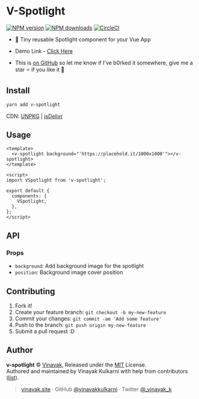 # V-Spotlight

[![NPM version](https://img.shields.io/npm/v/v-spotlight.svg?style=flat)](https://npmjs.com/package/v-spotlight) [![NPM downloads](https://img.shields.io/npm/dm/v-spotlight.svg?style=flat)](https://npmjs.com/package/v-spotlight) [![CircleCI](https://travis-ci.org/vinayakkulkarni/v-spotlight.svg?branch=master)](https://travis-ci.org/vinayakkulkarni/v-spotlight)

* 🔦 Tiny reusable Spotlight component for your Vue App

- Demo Link - [Click Here](http://bit.ly/v-spotlight)

- This is [on GitHub](https://github.com/vinayakkulkarni/v-spotlight) so let me know if I've b0rked it somewhere, give me a star :star: if you like it :beers:

## Install

```bash
yarn add v-spotlight
```

CDN: [UNPKG](https://unpkg.com/v-spotlight/dist/) | [jsDelivr](https://cdn.jsdelivr.net/npm/v-spotlight/dist/)

## Usage

```vue
<template>
  <v-spotlight background="'https://placehold.it/1000x1000'"></v-spotlight>
</template>

<script>
import VSpotlight from 'v-spotlight';

export default {
  components: {
    VSpotlight,
  },
};
</script>
```

## API

### Props

* `background`: Add background image for the spotlight
* `position`: Background image cover position

## Contributing

1.  Fork it!
2.  Create your feature branch: `git checkout -b my-new-feature`
3.  Commit your changes: `git commit -am 'Add some feature'`
4.  Push to the branch: `git push origin my-new-feature`
5.  Submit a pull request :D

## Author

**v-spotlight** © [Vinayak](https://github.com/vinayakkulkarni), Released under the [MIT](./LICENSE) License.<br>
Authored and maintained by Vinayak Kulkarni with help from contributors ([list](https://github.com/vinayakkulkarni/v-spotlight/contributors)).

> [vinayak.site](https://vinayak.site) · GitHub [@vinayakkulkarni](https://github.com/vinayakkulkarni) · Twitter [@\_vinayak_k](https://twitter.com/_vinayak_k)
